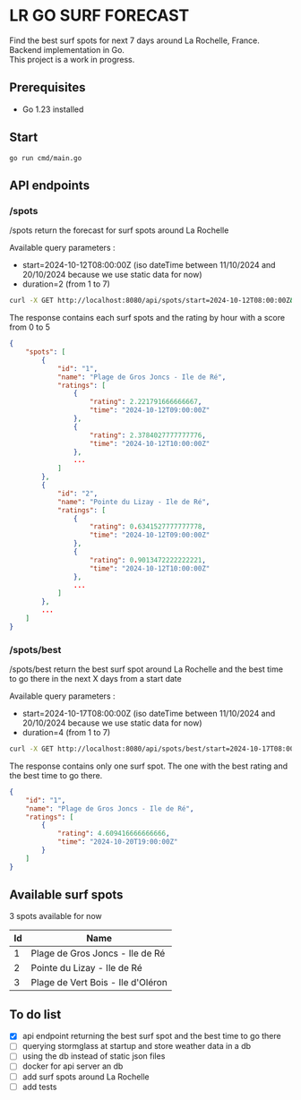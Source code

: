 # LR GO SURF FORECAST

Find the best surf spots for next 7 days around La Rochelle, France.\
Backend implementation in Go.\
This project is a work in progress.

## Prerequisites
- Go 1.23 installed

## Start
```
go run cmd/main.go
```

## API endpoints

### /spots
/spots return the forecast for surf spots around La Rochelle

Available query parameters :
- start=2024-10-12T08:00:00Z (iso dateTime between 11/10/2024 and 20/10/2024 because we use static data for now)
- duration=2 (from 1 to 7)

```sh
curl -X GET http://localhost:8080/api/spots/start=2024-10-12T08:00:00Z&duration=2
```

The response contains each surf spots and the rating by hour with a score from 0 to 5

```json
{
    "spots": [
        {
            "id": "1",
            "name": "Plage de Gros Joncs - Ile de Ré",
            "ratings": [
                {
                    "rating": 2.221791666666667,
                    "time": "2024-10-12T09:00:00Z"
                },
                {
                    "rating": 2.3784027777777776,
                    "time": "2024-10-12T10:00:00Z"
                },
                ...
            ]
        },
        {
            "id": "2",
            "name": "Pointe du Lizay - Ile de Ré",
            "ratings": [
                {
                    "rating": 0.6341527777777778,
                    "time": "2024-10-12T09:00:00Z"
                },
                {
                    "rating": 0.9013472222222221,
                    "time": "2024-10-12T10:00:00Z"
                },
                ...
            ]
        },
        ...     
    ]
}
```

### /spots/best
/spots/best return the best surf spot around La Rochelle and the best time to go there in the next X days from a start date

Available query parameters :
- start=2024-10-17T08:00:00Z (iso dateTime between 11/10/2024 and 20/10/2024 because we use static data for now)
- duration=4 (from 1 to 7)

```sh
curl -X GET http://localhost:8080/api/spots/best/start=2024-10-17T08:00:00Z&duration=4
```

The response contains only one surf spot. The one with the best rating and the best time to go there.

```json
{
    "id": "1",
    "name": "Plage de Gros Joncs - Ile de Ré",
    "ratings": [
        {
            "rating": 4.609416666666666,
            "time": "2024-10-20T19:00:00Z"
        }
    ]
}
```

## Available surf spots
3 spots available for now 

|  Id   | Name                              |
| ----- | --------------------------------- |
| 1     | Plage de Gros Joncs - Ile de Ré   |
| 2     | Pointe du Lizay - Ile de Ré       |
| 3     | Plage de Vert Bois - Ile d'Oléron |



## To do list
- [x] api endpoint returning the best surf spot and the best time to go there
- [ ] querying stormglass at startup and store weather data in a db
- [ ] using the db instead of static json files
- [ ] docker for api server an db
- [ ] add surf spots around La Rochelle
- [ ] add tests